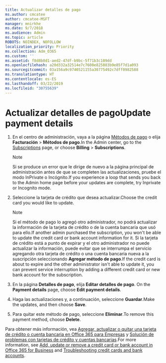 ```yaml
---
title: Actualizar detalles de pago
ms.author: cmcatee
author: cmcatee-MSFT
manager: mnirkhe
ms.date: 9/7/2018
ms.audience: Admin
ms.topic: article
ROBOTS: NOINDEX, NOFOLLOW
localization_priority: Priority
ms.collection: Adm_O365
ms.custom: ''
ms.assetid: f8d8b8d1-aed2-47df-b9bc-5f71b3c109dd
ms.openlocfilehash: a20d332a32514e7c7608e825883b9e85f7d1a093
ms.sourcegitcommit: 03a156a9c9740521155a30775492c7dff0982588
ms.translationtype: HT
ms.contentlocale: es-ES
ms.lasthandoff: 03/22/2019
ms.locfileid: "30755639"
---
```

# <a name="update-payment-details"></a><span data-ttu-id="0b49c-102">Actualizar detalles de pago</span><span class="sxs-lookup"><span data-stu-id="0b49c-102">Update payment details</span></span>

1. <span data-ttu-id="0b49c-103">En el centro de administración, vaya a la página [Métodos de pago](https://go.microsoft.com/fwlink/p/?linkid=2018806) o elija **Facturación** \> **Métodos de pago**.</span><span class="sxs-lookup"><span data-stu-id="0b49c-103">In the Admin center, go to the [Subscriptions](https://go.microsoft.com/fwlink/p/?linkid=2018806) page, or choose **Billing** \> **Subscriptions**.</span></span>
    
    > [!NOTE]
    > <span data-ttu-id="0b49c-104">Si se produce un error que le dirige de nuevo a la página principal de administración antes de que se completen las actualizaciones, pruebe el modo InPrivate o Incógnito.</span><span class="sxs-lookup"><span data-stu-id="0b49c-104">If you experience a loop that sends you back to the Admin home page before your updates are complete, try Inprivate or Incognito mode.</span></span> 
  
2. <span data-ttu-id="0b49c-105">Seleccione la tarjeta de crédito que desea actualizar.</span><span class="sxs-lookup"><span data-stu-id="0b49c-105">Choose the credit card you would like to update.</span></span>
    
    > [!NOTE]
    > <span data-ttu-id="0b49c-106">Si el método de pago lo agregó otro administrador, no podrá actualizar la información de la tarjeta de crédito o de la cuenta bancaria que usó para ello.</span><span class="sxs-lookup"><span data-stu-id="0b49c-106">If another admin purchased the subscription, you won't be able to update the credit card or bank account information for it.</span></span> <span data-ttu-id="0b49c-107">Si la tarjeta de crédito está a punto de expirar y el otro administrador no puede actualizar la información, puede evitar que se interrumpa el servicio agregando otra tarjeta de crédito o una cuenta bancaria nueva a la suscripción seleccionando **Agregar método de pago**.</span><span class="sxs-lookup"><span data-stu-id="0b49c-107">If the credit card is about to expire and the other administrator isn't able to update it, you can prevent service interruption by adding a different credit card or new bank account for the subscription.</span></span> 
  
3. <span data-ttu-id="0b49c-108">En la página **Detalles de pago**, elija **Editar detalles de pago**. </span><span class="sxs-lookup"><span data-stu-id="0b49c-108">On the **Payment details** page, choose **Edit payment details**.</span></span>
    
4. <span data-ttu-id="0b49c-109">Haga las actualizaciones y, a continuación, seleccione **Guardar**.</span><span class="sxs-lookup"><span data-stu-id="0b49c-109">Make the updates, and then choose **Save**.</span></span>
    
5. <span data-ttu-id="0b49c-110">Para quitar este método de pago, seleccione **Eliminar**.</span><span class="sxs-lookup"><span data-stu-id="0b49c-110">To remove this payment method, choose **Delete**.</span></span>
    
<span data-ttu-id="0b49c-111">Para obtener más información, vea [Agregar, actualizar o quitar una tarjeta de crédito o cuenta bancaria en Office 365 para Empresas](https://support.office.com/article/30ba9c83-50d8-4020-90ed-830a5b8c8724) y [Solución de problemas con tarjetas de crédito y cuentas bancarias](https://support.office.com/article/30ba9c83-50d8-4020-90ed-830a5b8c8724).</span><span class="sxs-lookup"><span data-stu-id="0b49c-111">For more information, see [Add, update or remove a credit card or bank account in Office 365 for Business](https://support.office.com/article/30ba9c83-50d8-4020-90ed-830a5b8c8724) and [Troubleshooting credit cards and bank accounts](https://support.office.com/article/30ba9c83-50d8-4020-90ed-830a5b8c8724).</span></span>
  

